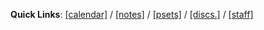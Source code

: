 **Quick Links**: 
[[calendar]](/calendar) /
[[notes]](/calendar) /
[[psets]](/psets) /
[[discs.]](/dicusssions) /
[[staff]](/staff) 
